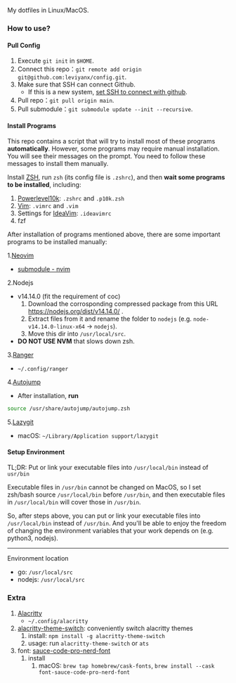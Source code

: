 My dotfiles in Linux/MacOS.

### How to use?

#### Pull Config

1. Execute `git init` in `$HOME`.
2. Connect this repo：`git remote add origin git@github.com:leviyanx/config.git`.
3. Make sure that SSH can connect Github.
   - If this is a new system, [set SSH to connect with github](./set_ssh.md).
4. Pull repo：`git pull origin main`.
5. Pull submodule：`git submodule update --init --recursive`.

#### Install Programs

This repo contains a script that will try to install most of these programs **automatically**. However, some programs may require manual installation. You will see their messages on the prompt. You need to follow these messages to install them manually.

Install [ZSH](https://www.zsh.org/), run `zsh` (its config file is `.zshrc`), and then **wait some programs to be installed**, including:

1. [Powerlevel10k](https://github.com/romkatv/powerlevel10k): `.zshrc` and `.p10k.zsh`
2. [Vim](https://www.vim.org/): `.vimrc` and `.vim`
3. Settings for [IdeaVim](https://plugins.jetbrains.com/plugin/164-ideavim): `.ideavimrc`
4. fzf 

After installation of programs mentioned above, there are some important programs to be installed manually:

1.[Neovim](https://neovim.io/)
- [submodule - nvim](https://github.com/leviyanx/nvim.git)

2.Nodejs 
- v14.14.0 (fit the requirement of coc)
   1. Download the corrosponding compressed package from this URL https://nodejs.org/dist/v14.14.0/ .
   2. Extract files from it and rename the folder to `nodejs` (e.g. `node-v14.14.0-linux-x64` -> `nodejs`).
   3. Move this dir into `/usr/local/src`.
- **DO NOT USE NVM** that slows down zsh.

3.[Ranger](https://github.com/ranger/ranger)
- `~/.config/ranger`

4.[Autojump](https://github.com/wting/autojump)
- After installation, **run** 
```bash
source /usr/share/autojump/autojump.zsh
```

5.[Lazygit](https://github.com/jesseduffield/lazygit)
- macOS: `~/Library/Application support/lazygit`

#### Setup Environment 

TL;DR: Put or link your executable files into `/usr/local/bin` instead of `usr/bin`

Executable files in `/usr/bin` cannot be changed on MacOS, so I set zsh/bash source `/usr/local/bin` before `/usr/bin`, and then executable files in `/usr/local/bin` will cover those in `/usr/bin`.

So, after steps above, you can put or link your executable files into `/usr/local/bin` instead of `/usr/bin`. And you'll be able to enjoy the freedom of changing the environment variables that your work depends on (e.g. python3, nodejs).

---

Environment location

- go: `/usr/local/src`
- nodejs: `/usr/local/src`

### Extra

1. [Alacritty](https://github.com/alacritty/alacritty)
    - `~/.config/alacritty`
2. [alacritty-theme-switch](https://github.com/tichopad/alacritty-theme-switch): conveniently switch alacritty themes
    1. install: `npm install -g alacritty-theme-switch`
    2. usage: run `alacritty-theme-switch` or `ats`
3. font: [ sauce-code-pro-nerd-font ](https://github.com/ryanoasis/nerd-fonts/tree/master/patched-fonts/SourceCodePro)
    1. install
        1. macOS: `brew tap homebrew/cask-fonts`, `brew install --cask font-sauce-code-pro-nerd-font`
